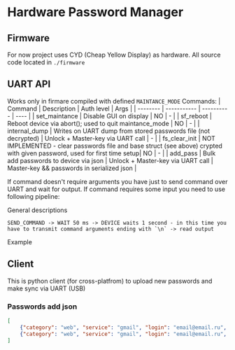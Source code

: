 # Hardware Password Manager

## Firmware

For now project uses CYD (Cheap Yellow Display) as hardware. All source code located in `./firmware`



## UART API

Works only in firmare compiled with defined `MAINTANCE_MODE`
Commands:
| Command  | Description | Auth level | Args |
| -------- | ----------- | ---------- | ---- |
| set_maintance  | Disable GUI on display | NO | - |
| sf_reboot | Reboot device via abort(); used to quit maintance_mode | NO | - |
| internal_dump | Writes on UART dump from stored passwords file (not decrypted) | Unlock + Master-key via UART call | - |
| fs_clear_init | NOT IMPLEMENTED - clear passwords file and base struct (see above) crypted with given password, used for first time setup| NO | - |
| add_pass | Bulk add passwords to device via json | Unlock + Master-key via UART call | Master-key && passwords in serialized json |


If command doesn't require arguments you have just to send command over UART and wait for output. If command requires some input you need to use following pipeline:

General descriptions

```
SEND_COMMAND -> WAIT 50 ms -> DEVICE waits 1 second - in this time you have to transmit command arguments ending with `\n` -> read output
```

Example



## Client
This is python client (for cross-platfrom) to upload new passwords and make sync via UART (USB)

### Passwords add json
```json
[  
    {"category": "web", "service": "gmail", "login": "email@email.ru", "password": "hello_world"},
    {"category": "web", "service": "gmail", "login": "email@email.ru", "password": "hello_world"}
]
```


